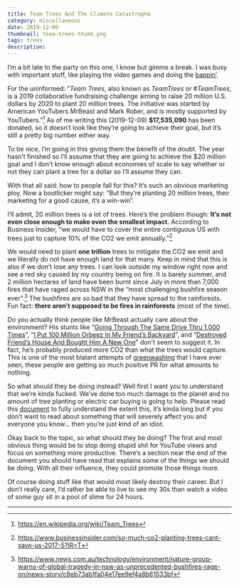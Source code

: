 ```yaml
---
title: Team Trees And The Climate Catastrophe
category: miscellaneous
date: 2019-12-09
thumbnail: team-trees-thumb.png
tags: trees
description:
---
```


I’m a bit late to the party on this one, I know but gimme a break. I was busy with important stuff, like playing the video games and doing the [bappin’](https://www.youtube.com/watch?v=BwSUjLQvYnw).

For the uninformed: “*Team Trees*, also known as *TeamTrees* or *#TeamTrees*, is a 2019 collaborative fundraising challenge aiming to raise 20 million U.S. dollars by 2020 to plant 20 million trees. The initiative was started by American YouTubers MrBeast and Mark Rober, and is mostly supported by YouTubers.”[^1] As of me writing this (2019-12-09) **$17,535,090** has been donated, so it doesn’t look like they’re going to achieve their goal, but it’s still a pretty big number either way.

To be nice, I’m going in this giving them the benefit of the doubt. The year hasn’t finished so I’ll assume that they are going to achieve the $20 million goal and I don’t know enough about economies of scale to say whether or not they can plant a tree for a dollar so I’ll assume they can.

With that all said: how to people fall for this? It’s such an obvious marketing ploy. Now a bootlicker might say: “But they’re planting 20 million trees, their marketing for a good cause, it’s a win-win”.

I’ll admit, 20 million trees is a lot of trees. Here’s the problem though: **It’s not even close enough to make even the smallest impact.** According to Business Insider, “we would have to cover the entire contiguous US with trees just to capture 10% of the CO2 we emit annually.”[^2]

We would need to plant **one trillion** trees to mitigate the CO2 we emit and we literally do not have enough land for that many. Keep in mind that this is also if we don’t lose any trees. I can look outside my window right now and see a red sky caused by my country being on fire. It is barely summer, and 2 million hectares of land have been burnt since July in more than 7,000 fires that have raged across NSW in the “most challenging bushfire season ever”.[^3] The bushfires are so bad that they have spread to the rainforests. Fun fact: **there aren’t supposed to be fires in rainforests** (most of the time).

Do you actually think people like MrBeast actually care about the environment? His stunts like “[Going Through The Same Drive Thru 1,000 Times](https://www.youtube.com/watch?v=QxGVgXf_LNk)”, “[I Put 100 Million Orbeez In My Friend’s Backyard](https://www.youtube.com/watch?v=3TflpIllQHY)”, and “[Destroyed Friend’s House And Bought Him A New One](https://www.youtube.com/watch?v=VqnQ-0q2gb4)” don't seem to suggest it. In fact, he’s probably produced more CO2 than what the trees would capture. This is one of the most blatant attempts of [greenwashing](https://en.wikipedia.org/wiki/Greenwashing) that I have ever seen, these people are getting so much positive PR for what amounts to nothing.

So what should they be doing instead? Well first I want you to understand that we’re kinda fucked. We’ve done too much damage to the planet and no amount of tree planting or electric car buying is going to help. Please read this [document](https://docs.google.com/document/d/13hjFQnyRHfQiSZ2fHD4jjvudaPOR99WwZHwdImylD_4/edit) to fully understand the extent this, it’s kinda long but if you don’t want to read about something that will severely affect you and everyone you know… then you’re just kind of an idiot.

Okay back to the topic, so what should they be doing? The first and most obvious thing would be to stop doing stupid shit for YouTube views and focus on something more productive. There’s a section near the end of the document you should have read that explains some of the things we should be doing. With all their influence, they could promote those things more.

Of course doing stuff like that would most likely destroy their career. But I don’t really care, I’d rather be able to live to see my 30s than watch a video of some guy sit in a pool of slime for 24 hours.

---

[^1]: https://en.wikipedia.org/wiki/Team_Trees

[^2]: https://www.businessinsider.com/so-much-co2-planting-trees-cant-save-us-2017-5?IR=T

[^3]: https://www.news.com.au/technology/environment/nature-group-warns-of-global-tragedy-in-nsw-as-unprecedented-bushfires-rage-on/news-story/c8eb73ab1fa04e17ee9ef4a8b61533bf

